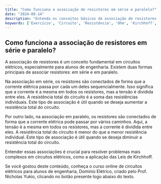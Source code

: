 ```yaml
---
title: "Como funciona a associação de resistores em série e paralelo?"
date: "2024-09-14"
description: "Entenda os conceitos básicos de associação de resistores em série e paralelo em circuitos elétricos."
keywords: ['Exercício', 'Circuito', 'Resistência', 'Ohm', 'Kirchhoff', 'Básico', 'Associação']
---
```


## Como funciona a associação de resistores em série e paralelo?

A associação de resistores é um conceito fundamental em circuitos elétricos, especialmente para alunos de engenharia. Existem duas formas principais de associar resistores: em série e em paralelo.

Na associação em série, os resistores são conectados de forma que a corrente elétrica passa por cada um deles sequencialmente. Isso significa que a corrente é a mesma em todos os resistores, mas a tensão é dividida entre eles. A resistência total do circuito é a soma das resistências individuais. Este tipo de associação é útil quando se deseja aumentar a resistência total do circuito.

Por outro lado, na associação em paralelo, os resistores são conectados de forma que a corrente elétrica pode passar por vários caminhos. Aqui, a tensão é a mesma em todos os resistores, mas a corrente é dividida entre eles. A resistência total do circuito é menor do que a menor resistência individual. Este tipo de associação é útil quando se deseja diminuir a resistência total do circuito.

Entender essas associações é crucial para resolver problemas mais complexos em circuitos elétricos, como a aplicação das Leis de Kirchhoff.

Se você gostou deste conteúdo, conheça o curso online de circuitos elétricos para alunos de engenharia, Domínio Elétrico, criado pelo Prof. Nicholas Yukio, clicando no botão presente logo abaixo do texto.
